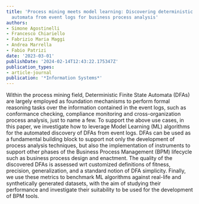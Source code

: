 ```yaml
---
title: 'Process mining meets model learning: Discovering deterministic finite state
  automata from event logs for business process analysis'
authors:
- Simone Agostinelli
- Francesco Chiariello
- Fabrizio Maria Maggi
- Andrea Marrella
- Fabio Patrizi
date: '2023-03-01'
publishDate: '2024-02-14T12:43:22.175347Z'
publication_types:
- article-journal
publication: '*Information Systems*'
---
```

Within the process mining field, Deterministic Finite State Automata (DFAs) are largely employed as foundation mechanisms to perform formal reasoning tasks over the information contained in the event logs, such as conformance checking, compliance monitoring and cross-organization process analysis, just to name a few. To support the above use cases, in this paper, we investigate how to leverage Model Learning (ML) algorithms for the automated discovery of DFAs from event logs. DFAs can be used as a fundamental building block to support not only the development of process analysis techniques, but also the implementation of instruments to support other phases of the Business Process Management (BPM) lifecycle such as business process design and enactment. The quality of the discovered DFAs is assessed wrt customized definitions of fitness, precision, generalization, and a standard notion of DFA simplicity. Finally, we use these metrics to benchmark ML algorithms against real-life and synthetically generated datasets, with the aim of studying their performance and investigate their suitability to be used for the development of BPM tools.